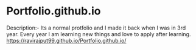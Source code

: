 # Portfolio.github.io
Description:- Its a normal protfolio and I made it back when I was in 3rd year. Every year I am learning new things and love to apply after learning. 
https://ravirajput99.github.io/Portfolio.github.io/
